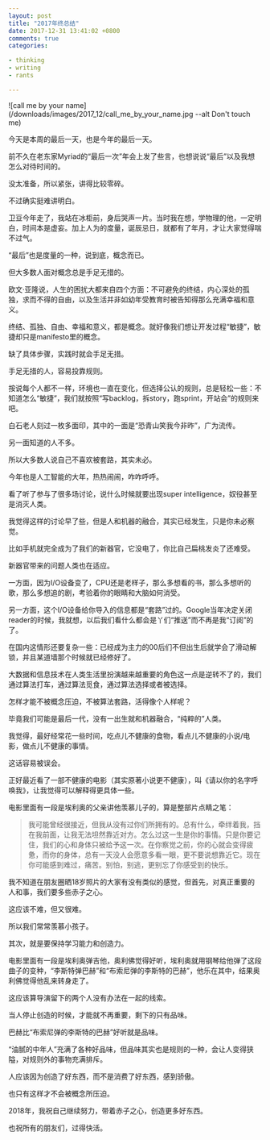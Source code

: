 ```yaml
---
layout: post
title: "2017年终总结"
date: 2017-12-31 13:41:02 +0800
comments: true
categories:

- thinking
- writing
- rants

---
```


![call me by your name](/downloads/images/2017_12/call_me_by_your_name.jpg --alt Don't touch me)

今天是本周的最后一天，也是今年的最后一天。

前不久在老东家Myriad的“最后一次”年会上发了些言，也想说说“最后”以及我想怎么对待时间的。

没太准备，所以紧张，讲得比较零碎。

不过确实挺难讲明白。

卫豆今年走了，我站在冰柜前，身后哭声一片。当时我在想，学物理的他，一定明白，时间本是虚妄。加上人为的度量，诞辰忌日，就都有了年月，才让大家觉得喘不过气。

“最后”也是度量的一种，说到底，概念而已。

但大多数人面对概念总是手足无措的。

欧文·亚隆说，人生的困扰大都来自四个方面：不可避免的终结，内心深处的孤独，求而不得的自由，以及生活并非如幼年受教育时被告知得那么充满幸福和意义。

终结、孤独、自由、幸福和意义，都是概念。就好像我们想让开发过程“敏捷”，敏捷却只是manifesto里的概念。

缺了具体步骤，实践时就会手足无措。

手足无措的人，容易投靠规则。

按说每个人都不一样，环境也一直在变化，但选择公认的规则，总是轻松一些：不知道怎么“敏捷”，我们就按照“写backlog，拆story，跑sprint，开站会”的规则来吧。

白石老人刻过一枚多面印，其中的一面是“恐青山笑我今非昨”，广为流传。

另一面知道的人不多。

所以大多数人说自己不喜欢被套路，其实未必。

今年也是人工智能的大年，热热闹闹，咋咋呼呼。

看了听了参与了很多场讨论，说什么时候就要出现super intelligence，奴役甚至是消灭人类。

我觉得这样的讨论早了些，但是人和机器的融合，其实已经发生，只是你未必察觉。

比如手机就完全成为了我们的新器官，它没电了，你比自己扁桃发炎了还难受。

新器官带来的问题人类也在适应。

一方面，因为I/O设备变了，CPU还是老样子，那么多想看的书，那么多想听的歌，那么多想追的剧，考验着你的眼睛和大脑如何消受。

另一方面，这个I/O设备给你导入的信息都是“套路”过的。Google当年决定关闭reader的时候，我就想，以后我们看什么都会是丫们“推送”而不再是我“订阅”的了。

在国内这情形还要复杂一些：已经成为主力的00后们不但出生后就学会了滑动解锁，并且某道墙那个时候就已经修好了。

大数据和信息技术在人类生活里扮演越来越重要的角色这一点是逆转不了的，我们通过算法打车，通过算法觅食，通过算法选择或者被选择。

怎样才能不被概念压迫，不被算法套路，活得像个人样呢？

毕竟我们可能是最后一代，没有一出生就和机器融合，“纯粹的”人类。

我觉得，最好经常花一些时间，吃点儿不健康的食物，看点儿不健康的小说/电影，做点儿不健康的事情。

这话容易被误会。

正好最近看了一部不健康的电影（其实原著小说更不健康），叫《请以你的名字呼唤我》，让我觉得可以解释得更具体一些。

电影里面有一段是埃利奥的父亲讲他羡慕儿子的，算是整部片点睛之笔：

> 我可能曾经很接近，但我从没有过你们所拥有的。总有什么，牵绊着我，挡在我前面，让我无法坦然靠近对方。怎么过这一生是你的事情。只是你要记住，我们的心和身体只被给予这一次。在你察觉之前，你的心就会变得疲惫，而你的身体，总有一天没人会愿意多看一眼，更不要说想靠近它。现在你可能感到难过，痛苦。别怕，别逃，更别忘了你感受到的快乐。

我不知道在朋友圈晒18岁照片的大家有没有类似的感觉，但首先，对真正重要的人和事，我们要多些赤子之心。

这应该不难，但又很难。

所以我们常常羡慕小孩子。

其次，就是要保持学习能力和创造力。

电影里面有一段是埃利奥弹吉他，奥利佛觉得好听，埃利奥就用钢琴给他弹了这段曲子的变种，“李斯特弹巴赫”和“布索尼弹的李斯特的巴赫”，他乐在其中，结果奥利佛觉得他乱来转身走了。

这应该算导演留下的两个人没有办法在一起的线索。

当人停止创造的时候，才能就不再重要，剩下的只有品味。

巴赫比“布索尼弹的李斯特的巴赫”好听就是品味。

“油腻的中年人”充满了各种好品味，但品味其实也是规则的一种，会让人变得狭隘，对规则外的事物充满排斥。

人应该因为创造了好东西，而不是消费了好东西，感到骄傲。

也只有这样才不会被概念所压迫。

2018年，我祝自己继续努力，带着赤子之心，创造更多好东西。

也祝所有的朋友们，过得快活。


